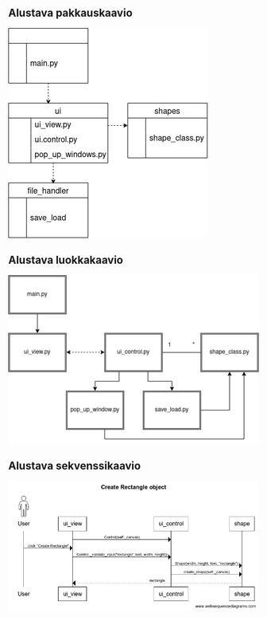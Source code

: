 ## Alustava pakkauskaavio

![kaavio](https://github.com/Kissaniemi/ot-harjoitustyo/blob/main/projekti/kuvat/pakkasukaavio.png)

## Alustava luokkakaavio

![kaavio](https://github.com/Kissaniemi/ot-harjoitustyo/blob/main/projekti/kuvat/luokkakaavio.png)

## Alustava sekvenssikaavio

![kaavio](https://github.com/Kissaniemi/ot-harjoitustyo/blob/main/projekti/kuvat/sekvenssikaavio.png)
